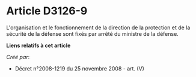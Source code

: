 # Article D3126-9

L'organisation et le fonctionnement de la direction de la protection et de la sécurité de la défense sont fixés par arrêté du
ministre de la défense.

**Liens relatifs à cet article**

_Créé par_:

  - Décret n°2008-1219 du 25 novembre 2008 - art. (V)
